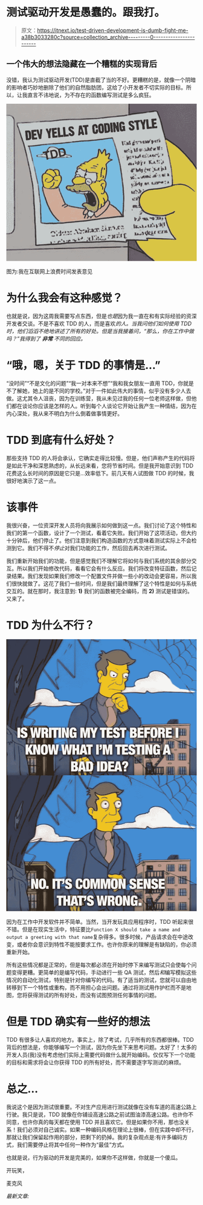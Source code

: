 # 测试驱动开发是愚蠢的。跟我打。

> 原文：<https://itnext.io/test-driven-development-is-dumb-fight-me-a38b3033280c?source=collection_archive---------0----------------------->

## 一个伟大的想法隐藏在一个糟糕的实现背后

没错，我认为测试驱动开发(TDD)是直截了当的不好。更糟糕的是，就像一个阴暗的影响者巧妙地删除了他们的自然脂肪团，这给了小开发者不切实际的目标。所以，让我直言不讳地说，为不存在的函数编写测试是多么疯狂。

![](img/6c75700498090f355fcebd6a8b47d799.png)

图为:我在互联网上浪费时间发表意见

# 为什么我会有这种感觉？

也就是说，因为这周我需要写点东西，但是*也是*因为我一直在和有实际经验的资深开发者交谈。不是不喜欢 TDD 的人，而是喜欢*的人。当我问他们如何使用 TDD 时，他们滔滔不绝地讲述了所有的好处。但是当我接着问，“那么，你在工作中做吗？”我得到了 ***非常*** 不同的回应。*

# “哦，嗯，关于 TDD 的事情是…”

“没时间”“不是文化的问题”“我一对本来不想”“我和我女朋友一直用 TDD，你就是不了解她，她上的是不同的学校。”对于一件如此伟大的事情，似乎没有多少人去做。这尤其令人沮丧，因为在训练营，我从未见过我的任何一位老师这样做，但他们都在谈论你应该是怎样的人。听到每个人谈论它开始让我产生一种情结，因为在内心深处，我从来不明白为什么倒着做事情更好。

# TDD 到底有什么好处？

那些支持 TDD 的人将会承认，它确实走得比较慢。但是，他们声称产生的代码将是如此干净和深思熟虑的，从长远来看，您将节省时间。但是我开始意识到 TDD 花费这么长时间的原因是它只是…效率低下。前几天有人试图做 TDD 的时候，我很好地演示了这一点。

# 该事件

我很兴奋，一位资深开发人员将向我展示如何做到这一点。我们讨论了这个特性和我们的第一个函数，设计了一个测试，看着它失败。我们开始了这项活动，但大约十分钟后，他们停止了。他们注意到我们构造函数的方式意味着测试实际上不会检测到它。我们不得不*停止*对我们功能的工作，然后回去再次进行测试。

我们重新开始我们的功能，但是感觉我们不理解它将如何与我们系统的其余部分交互。所以我们开始修改代码，看看它会有什么反应。我们将改变特征函数，然后记录结果。我们发现如果我们修改一个配置文件并做一些小的改动会更容易，所以我们很快就做了。这花了我们一些时间，但是我们最终理解了这个特性是如何与系统交互的。就在那时，我注意到: **1)** 我们的函数被完全编码，而 **2)** 测试是错误的。又来了。

# TDD 为什么不行？

![](img/5dfb491e87163e3b508f590490b39bb5.png)

因为在工作中开发软件并不简单。当然，当开发玩具应用程序时，TDD 听起来很不错。但是在现实生活中，特征要比`Function X should take a name and output a greeting with that name`复杂得多。很多时候，产品请求会在中途改变，或者你会意识到特性不能按要求工作。也许你原来的理解是有缺陷的，你必须重新开始。

所有这些情况都是正常的，但是每次都必须在开始时停下来编写测试只会使每个问题变得更糟。更简单的是编写代码，手动进行一些 QA 测试，然后*和*编写模拟这些情况的自动化测试，特别是针对你编写的代码。有了适当的测试，您就可以自由地转移到下一个特性或重构，而不用担心会出问题。通过将测试用作护栏而不是地图，您将获得测试的所有好处，而没有试图预测任何事情的问题。

# 但是 TDD 确实有一些好的想法

TDD 有很多让人喜欢的地方。事实上，除了考试，几乎所有的东西都很棒。TDD 背后的想法是，你能够编写一个测试，因为你先坐下来思考问题。太好了！太多的开发人员(我)没有考虑他们实际上需要代码做什么就开始编码。仅仅写下一个功能的目标和需求将会让你获得 TDD 的所有好处，而不需要逐字写测试的麻烦。

# 总之…

我说这个是因为测试很重要。不对生产应用进行测试就像在没有车道的高速公路上行驶。我只是说，TDD 就像在你铺设高速公路之前试图油漆高速公路。也许你不同意，也许你真的每天都在使用 TDD 并且喜欢它。但是如果你不用，那也没关系！我们必须对自己诚实。如果一种编码风格在理论上很棒，但在实践中却不行，那就让我们保留起作用的部分，把剩下的扔掉。我的复杂观点是:有许多编码方式，我们需要停止将其中任何一种作为“最佳”方式。

也就是说，行为驱动的开发是完美的，如果你不这样做，你就是一个傻瓜。

开玩笑，

麦克风

*最新文章:*